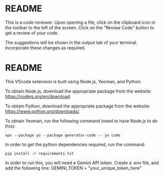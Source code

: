 # README

This is a code reviewer. Upon opening a file, click on the clipboard icon in the toolbar to the left of the screen. Click on the "Review Code" button to get a review of your code. 

The suggestions will be shown in the output tab of your terminal. Incorporate these changes as required. 

# README

This VScode extension is built using Node.js, Yeoman, and Python. 

To obtain Node.js, download the appropriate package from the website: https://nodejs.org/en/download.

To obtain Python, download the appropriate package from the website: https://www.python.org/downloads/.

To obtain Yeoman, run the following command (need to have Node.js to do this): 

```npx --package yo --package generator-code -- yo code```

In order to get the python dependencies required, run the command: 

```pip install -r requirements.txt```

In order to run this, you will need a Gemini API token. Create a .env file, and add the following line: 
GEMINI_TOKEN = "your_unique_token_here"
